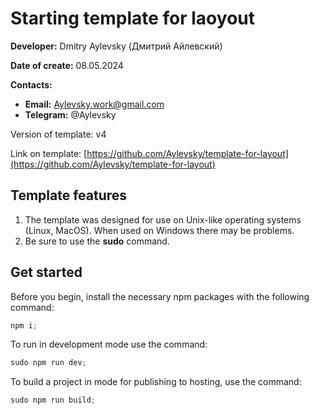 # Starting template for laoyout

**Developer:** Dmitry Aylevsky (Дмитрий Айлевский)

**Date of create:** 08.05.2024

**Contacts:**  

- **Email:** Aylevsky.work@gmail.com
- **Telegram:** @Aylevsky

Version of template: v4

Link on template: [https://github.com/Aylevsky/template-for-layout](https://github.com/Aylevsky/template-for-layout)

## Template features

1. The template was designed for use on Unix-like operating systems (Linux, MacOS). When used on Windows there may be problems.
2. Be sure to use the **sudo** command.

## Get started

Before you begin, install the necessary npm packages with the following command:

```jsx
npm i;
```

To run in development mode use the command:

```jsx
sudo npm run dev;
```

To build a project in mode for publishing to hosting, use the command:

```jsx
sudo npm run build;
```
